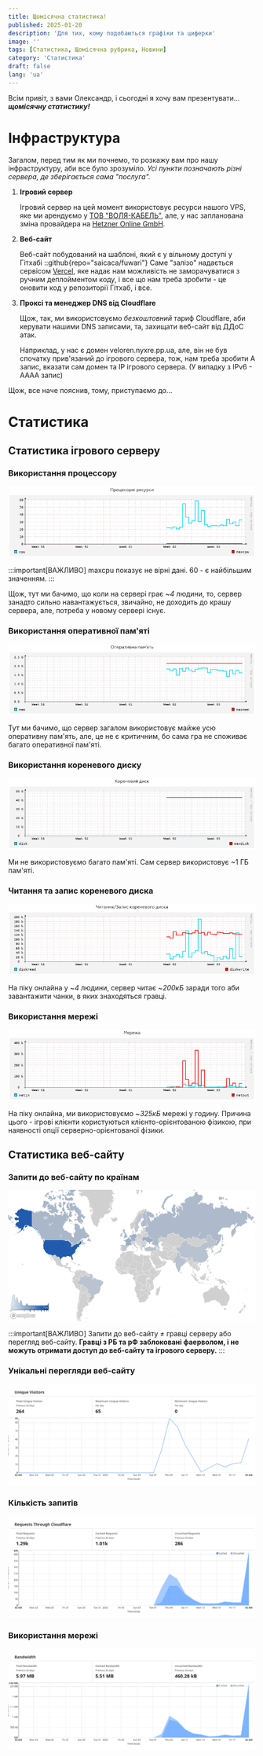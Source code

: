 ```yaml
---
title: Щомісячна статистика!
published: 2025-01-20
description: 'Для тих, кому подобаються графіки та циферки'
image: ''
tags: [Статистика, Щомісячна рубрика, Новини]
category: 'Статистика'
draft: false 
lang: 'ua'
---
```


Всім привіт, з вами Олександр, і сьогодні я хочу вам презентувати... ***щомісячну статистику!***

# Інфраструктура

Загалом, перед тим як ми почнемо, то розкажу вам про нашу інфраструктуру, аби все було зрозуміло. *Усі пункти позначають різні сервера, де зберігається сама "послуга".*

1. **Ігровий сервер**

    Ігровий сервер на цей момент використовує ресурси нашого VPS, яке ми арендуємо у [ТОВ "ВОЛЯ-КАБЕЛЬ"](https://dc.volia.com/), але, у нас запланована зміна провайдера на [Hetzner Online GmbH](https://www.hetzner.com/).
    
2. **Веб-сайт**

    Веб-сайт побудований на шаблоні, який є у вільному доступі у Гітхабі
    ::github{repo="saicaca/fuwari"}
    Саме "залізо" надається сервісом [Vercel](https://vercel.com/), яке надає нам можливість не заморачуватися з ручним деплойментом коду, і все що нам треба зробити - це оновити код у репозиторії Гітхаб, і все.

3. **Проксі та менеджер DNS від Cloudflare**

    Щож, так, ми використовуємо *безкоштовний* тариф Cloudflare, аби керувати нашими DNS записами, та, захищати веб-сайт від ДДоС атак.
    
    Наприклад, у нас є домен veloren.nyxre.pp.ua, але, він не був спочатку прив'язаний до ігрового сервера, тож, нам треба зробити A запис, вказати сам домен та IP ігрового сервера. (У випадку з IPv6 - AAAA запис)
    
Щож, все наче пояснив, тому, приступаємо до...

# Статистика

## Статистика ігрового серверу

### Використання процессору
![Використання процессору](cpu.png)

:::important[ВАЖЛИВО]
maxcpu показує не вірні дані. 60 - є найбільшим значенням.
:::

Щож, тут ми бачимо, що коли на сервері грає ~*4* людини, то, сервер занадто сильно навантажується, звичайно, не доходить до крашу сервера, але, потреба у новому сервері існує.

### Використання оперативної пам'яті
![Використання оперативної пам'яті](mem.png)

Тут ми бачимо, що сервер загалом використовує майже усю оперативну пам'ять, але, це не є критичним, бо сама гра не споживає багато оперативної пам'яті.

### Використання кореневого диску
![Використання кореневого диску](drive.png)

Ми не використовуємо багато пам'яті. Сам сервер використовує ~1 ГБ пам'яті.

### Читання та запис кореневого диска
![Читання та запис кореневого диска](read_write.png)

На піку онлайна у ~*4* людини, сервер читає ~*200кБ* заради того аби завантажити чанки, в яких знаходяться гравці. 

### Використання мережі
![Використання мережі](network.png)

На піку онлайна, ми використовуємо ~*325кБ* мережі у годину. Причина цього - ігрові клієнти користуються клієнто-орієнтованою фізикою, при наявності опції серверно-орієнтованої фізики.

## Статистика веб-сайту

### Запити до веб-сайту по країнам
![Запити до веб-сайту по країнам](web_country.png)

:::important[ВАЖЛИВО]
Запити до веб-сайту ≠ гравці серверу або перегляд веб-сайту. **Гравці з РБ та рФ заблоковані фаерволом, і не можуть отримати доступ до веб-сайту та ігрового серверу.**
:::

### Унікальні перегляди веб-сайту
![Перегляди веб-сайту](web_visitors.png)

### Кількість запитів
![Кількість запитів](web_requests.png)

### Використання мережі
![Використання мережі](web_bandwidth.png)
